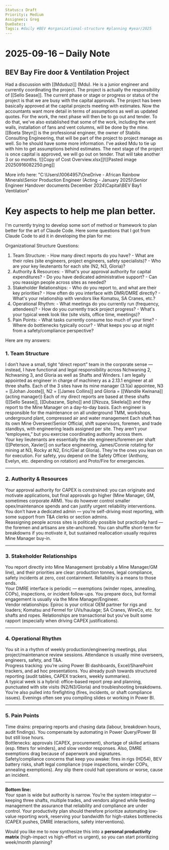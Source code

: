 ```yaml
---
Status:: Draft
Priority:: Medium
Assignee:: Greg
DueDate::
Tags:: #daily #BEV #organizational-structure #planning #year/2025
---
```


# 2025-09-16 – Daily Note

## BEV Bay Fire door & Ventilation Project
Had a discussion with [[Mduduzi]] (Mdu). He is a junior engineer and currently coordinating the project. The project is actually the responsibility of [[Sello Sease]]. The current phase or stage or progress or status of the project is that we are busy with the capital approvals. The project has been basically approved at the capital projects meeting with estimates. Now the accountants want more detail in terms of assumptions as well as updated quotes. For the work, the next phase will then be to go out and tender. To do that, we've also established that some of the work, including the vent walls, installation of fans and vent columns, will be done by the mine. [[Boeta Steyn]] is the professional engineer, the owner of Stabilis Consulting Engineering, that will be part of the project to project manage as well. So he should have some more information. I've asked Mdu to tie up with him to get assumptions behind estimates. The next stage of the project is once capital is approved, we will go out on tender. That will take another 3 or so months.
![[Copy of Cost Overview.xlsx]]![[Pasted image 20250916082250.png]]

More info here: "C:\Users\10064957\OneDrive - African Rainbow Minerals\Senior Production Engineer (Acting - January 2025)\Senior Engineer Handover documents December 2024\Capital\BEV Bay1 Ventilation"

# Key aspects to help me plan better.
I'm currently trying to develop some sort of method or framework to plan better for the art of Claude Code. Here some questions that I got from Claude Code to aid it in developing the plan for me:

 Organizational Structure Questions:

  1. Team Structure:
    - How many direct reports do you have?
    - What are their roles (site engineers, project engineers, safety specialists)?
    - Who are your key lieutenants for each site (N2, N3, Gloria)?
  2. Authority & Resources:
    - What's your approval authority for capital expenditures?
    - Do you have dedicated administrative support?
    - Can you reassign people across sites as needed?
  3. Stakeholder Relationships:
    - Who do you report to, and what are their key priorities?
    - How often do you interface with DMR/DMRE directly?
    - What's your relationship with vendors like Komatsu, SA Cranes, etc.?
  4. Operational Rhythm:
    - What meetings do you currently run (frequency, attendees)?
    - How do you currently track project progress?
    - What's your typical week look like (site visits, office time, meetings)?
  5. Pain Points:
    - What tasks currently consume too much of your time?
    - Where do bottlenecks typically occur?
    - What keeps you up at night from a safety/compliance perspective?

Here are my answers:
### 1. Team Structure

I don’t have a small, tight “direct report” team in the corporate sense — instead, I have functional and legal responsibility across Nchwaning 2, Nchwaning 3, and Gloria as well as Shafts and Winders. I am legally appointed as engineer in charge of machinery as a 2.13.1 engineer at all three shafts.
Each of the 3 sites have its mine manager (3.1(a) appointee, N3 = [[Johan Jooste]], N2 = [[James Collins]] and Gloria = [[Wandile Kwinana]] (acting manager)) Each of my direct reports are based at these shafts ([[Sello Sease]], [[Dubazane, Sipho]] and [[Nzuza, Sikelela]]) and they report to the Mine Manager on a day-to-day basis. Each engineer is responsible for the maintenance on all underground TMM, workshops, underground plant, compressed air and water management 
Each shaft has its own Mine Overseer/Senior Official, shift supervisors, foremen, and trade standbys, with engineering leads assigned per site. They aren’t your “employees,” but you exercise coordinating authority across them.  
Your key lieutenants are essentially the site engineers/foremen per shaft ([[Peterson, Xavier]] on surface engineering, James/Connie rotating for mining at N3, Rocky at N2, Eric/Giel at Gloria). They're the ones you lean on for execution. For safety, you depend on the Safety Officer (Anthony, Evelyn, etc. depending on rotation) and Proto/Fire for emergencies.



---

### 2. Authority & Resources

Your approval authority for CAPEX is constrained: you can originate and motivate applications, but final approvals go higher (Mine Manager, GM, sometimes corporate ARM). You do however control smaller opex/maintenance spends and can justify urgent reliability interventions.  
You don’t have a dedicated admin — you’re self-driving most reporting, with some support from T&A clerks or section admins.  
Reassigning people across sites is politically possible but practically hard — the foremen and artisans are site-anchored. You can shuffle short-term for breakdowns if you motivate it, but sustained reallocation usually requires Mine Manager buy-in.

---

### 3. Stakeholder Relationships

You report directly into Mine Management (probably a Mine Manager/GM line), and their priorities are clear: production tonnes, legal compliance, safety incidents at zero, cost containment. Reliability is a means to those ends.  
Your DMRE interface is periodic — exemptions (winder ropes, annealing, COPs), inspections, or incident follow-ups. You prepare docs, but formal engagement is usually via the Mine Manager/Engineer.  
Vendor relationships: Epiroc is your critical OEM partner for rigs and loaders; Komatsu and Fermel for UVs/haulage; SA Cranes, WireCo, etc. for shafts and ropes. Relationships are transactional but you’ve built some rapport (especially when driving CAPEX justifications).

---

### 4. Operational Rhythm

You sit in a rhythm of weekly production/engineering meetings, plus project/maintenance review sessions. Attendance is usually mine overseers, engineers, safety, and T&A.  
Progress tracking: you’re using Power BI dashboards, Excel/SharePoint trackers, and ad hoc presentations. You already push towards structured reporting (audit tables, CAPEX trackers, weekly summaries).  
A typical week is a hybrid: office-based report prep and planning, punctuated with site visits (N2/N3/Gloria) and troubleshooting breakdowns. You’re also pulled into firefighting (fires, incidents, or shaft compliance issues). Evenings often see you compiling slides or working in Power BI.

---

### 5. Pain Points

Time drains: preparing reports and chasing data (labour, breakdown hours, audit findings). You compensate by automating in Power Query/Power BI but still lose hours.  
Bottlenecks: approvals (CAPEX, procurement), shortage of skilled artisans (esp. fitters for winders), and slow vendor responses. Also, DMRE exemptions drag because of paperwork and signatures.  
Safety/compliance concerns that keep you awake: fires in rigs (HD54), BEV battery risks, shaft legal compliance (rope inspections, winder COPs, annealing exemptions). Any slip there could halt operations or worse, cause an incident.

---

**Bottom line:**  
Your span is wide but authority is narrow. You’re the system integrator — keeping three shafts, multiple trades, and vendors aligned while feeding management the assurance that reliability and compliance are under control. Your productivity plan should therefore prioritize automating low-value reporting work, reserving your bandwidth for high-stakes bottlenecks (CAPEX pushes, DMRE interactions, safety interventions).

Would you like me to now synthesize this into a **personal productivity matrix** (high-impact vs high-effort vs urgent), so you can start prioritizing week/month planning?